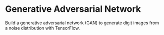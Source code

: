 # Generative Adversarial Network

Build a generative adversarial network (GAN) to generate digit images from a noise distribution with TensorFlow.

